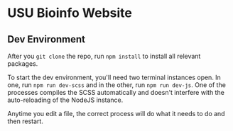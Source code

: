 # USU Bioinfo Website

## Dev Environment

After you `git clone` the repo, run `npm install` to install all relevant packages.

To start the dev environment, you'll need two terminal instances open. In one, run `npm run dev-scss` and in the other, run `npm run dev-js`. One of the processes compiles the SCSS automatically and doesn't interfere with the auto-reloading of the NodeJS instance.

Anytime you edit a file, the correct process will do what it needs to do and then restart.
